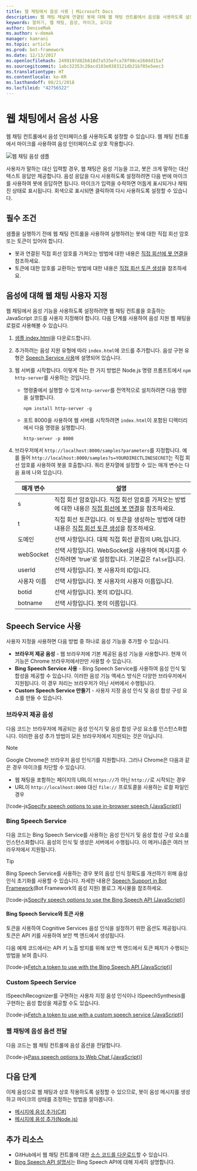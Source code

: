 ```yaml
---
title: 웹 채팅에서 음성 사용 | Microsoft Docs
description: 웹 채팅 채널에 연결된 봇에 대해 웹 채팅 컨트롤에서 음성을 사용하도록 설정하는 방법을 알아봅니다.
keywords: 말하기, 웹 채팅, 음성, 마이크, 오디오
author: DeniseMak
ms.author: v-demak
manager: kamrani
ms.topic: article
ms.prod: bot-framework
ms.date: 12/13/2017
ms.openlocfilehash: 2499197d82b618d7a535efca78f98ce260dd15a7
ms.sourcegitcommit: 1abc32353c20acd103e0383121db21b705e5eec3
ms.translationtype: HT
ms.contentlocale: ko-KR
ms.lasthandoff: 08/21/2018
ms.locfileid: "42756522"
---
```

# <a name="enable-speech-in-web-chat"></a>웹 채팅에서 음성 사용
웹 채팅 컨트롤에서 음성 인터페이스를 사용하도록 설정할 수 있습니다. 웹 채팅 컨트롤에서 마이크를 사용하여 음성 인터페이스로 상호 작용합니다.

![웹 채팅 음성 샘플](~/media/bot-service-channel-webchat/webchat-sample-speech.png)

사용자가 말하는 대신 입력할 경우, 웹 채팅은 음성 기능을 끄고, 봇은 크게 말하는 대신 텍스트 응답만 제공합니다. 음성 응답을 다시 사용하도록 설정하려면 다음 번에 마이크를 사용하여 봇에 응답하면 됩니다. 마이크가 입력을 수락하면 어둡게 표시되거나 채워진 상태로 표시됩니다. 회색으로 표시되면 클릭하여 다시 사용하도록 설정할 수 있습니다.

## <a name="prerequisites"></a>필수 조건

  샘플을 실행하기 전에 웹 채팅 컨트롤을 사용하여 실행하려는 봇에 대한 직접 회선 암호 또는 토큰이 있어야 합니다. 
  * 봇과 연결된 직접 회선 암호를 가져오는 방법에 대한 내용은 [직접 회선에 봇 연결](bot-service-channel-connect-directline.md)을 참조하세요.
  * 토큰에 대한 암호를 교환하는 방법에 대한 내용은 [직접 회선 토큰 생성](rest-api/bot-framework-rest-direct-line-3-0-authentication.md)을 참조하세요.

## <a name="customizing-web-chat-for-speech"></a>음성에 대해 웹 채팅 사용자 지정
웹 채팅에서 음성 기능을 사용하도록 설정하려면 웹 채팅 컨트롤을 호출하는 JavaScript 코드를 사용자 지정해야 합니다. 다음 단계를 사용하여 음성 지원 웹 채팅을 로컬로 사용해볼 수 있습니다.

1. [샘플 index.html](https://aka.ms/web-chat-speech-sample)을 다운로드합니다. <!-- this aka.ms link needs to be updated if the sample location changes -->
2. 추가하려는 음성 지원 유형에 따라 `index.html`에 코드를 추가합니다. 음성 구현 유형은 [Speech Service 사용](#enable-speech-services)에 설명되어 있습니다. 
3. 웹 서버를 시작합니다. 이렇게 하는 한 가지 방법은 Node.js 명령 프롬프트에서 `npm http-server`를 사용하는 것입니다.

   * 명령줄에서 실행할 수 있게 `http-server`를 전역적으로 설치하려면 다음 명령을 실행합니다.

     ```
     npm install http-server -g
     ```

   * 포트 8000을 사용하여 웹 서버를 시작하려면 `index.html`이 포함된 디렉터리에서 다음 명령을 실행합니다.

     ```
     http-server -p 8000
     ```
4. 브라우저에서 `http://localhost:8000/samples?parameters`를 지정합니다. 예를 들어 `http://localhost:8000/samples?s=YOURDIRECTLINESECRET`는 직접 회선 암호를 사용하여 봇을 호출합니다. 쿼리 문자열에 설정할 수 있는 매개 변수는 다음 표에 나와 있습니다.

   | 매개 변수 | 설명 |
   |-----------|-------------|
   | s | 직접 회선 암호입니다. 직접 회선 암호를 가져오는 방법에 대한 내용은 [직접 회선에 봇 연결](bot-service-channel-connect-directline.md)을 참조하세요. |
   | t | 직접 회선 토큰입니다. 이 토큰을 생성하는 방법에 대한 내용은 [직접 회선 토큰 생성](rest-api/bot-framework-rest-direct-line-3-0-authentication.md)을 참조하세요. |
   | 도메인 | 선택 사항입니다. 대체 직접 회선 끝점의 URL입니다.  |
   | webSocket | 선택 사항입니다. WebSocket을 사용하여 메시지를 수신하려면 'true'로 설정합니다. 기본값은 `false`입니다. |
   | userId | 선택 사항입니다. 봇 사용자의 ID입니다.  |
   | 사용자 이름 | 선택 사항입니다. 봇 사용자의 사용자 이름입니다.  |
   | botid | 선택 사항입니다. 봇의 ID입니다. |
   | botname | 선택 사항입니다. 봇의 이름입니다. |


## <a name="enable-speech-services"></a>Speech Service 사용
사용자 지정을 사용하면 다음 방법 중 하나로 음성 기능을 추가할 수 있습니다.

* **브라우저 제공 음성** - 웹 브라우저에 기본 제공된 음성 기능을 사용합니다. 현재 이 기능은 Chrome 브라우저에서만만 사용할 수 있습니다.
* **Bing Speech Service 사용** - Bing Speech Service를 사용하여 음성 인식 및 합성을 제공할 수 있습니다. 이러한 음성 기능 액세스 방식은 다양한 브라우저에서 지원됩니다. 이 경우 처리는 브라우저가 아닌 서버에서 수행됩니다.
* **Custom Speech Service 만들기** - 사용자 지정 음성 인식 및 음성 합성 구성 요소를 만들 수 있습니다.

### <a name="browser-provided-speech"></a>브라우저 제공 음성

다음 코드는 브라우저에 제공되는 음성 인식기 및 음성 합성 구성 요소를 인스턴스화합니다. 이러한 음성 추가 방법이 모든 브라우저에서 지원되는 것은 아닙니다. 

> [!NOTE] 
> Google Chrome은 브라우저 음성 인식기를 지원합니다. 그러나 Chrome은 다음과 같은 경우 마이크를 차단할 수 있습니다.
> * 웹 채팅을 포함하는 페이지의 URL이 `https://`가 아닌 `http://`로 시작되는 경우
> * URL이 `http://localhost:8000` 대신 `file://` 프로토콜을 사용하는 로컬 파일인 경우

[!code-js[Specify speech options to use in-browser speech (JavaScript)](./includes/code/bot-service-channel-connect-webchat-speech.js#BrowserSpeech)]

### <a name="bing-speech-service"></a>Bing Speech Service

다음 코드는 Bing Speech Service를 사용하는 음성 인식기 및 음성 합성 구성 요소를 인스턴스화합니다. 음성의 인식 및 생성은 서버에서 수행됩니다. 이 메커니즘은 여러 브라우저에서 지원됩니다. 

> [!TIP]
> Bing Speech Service를 사용하는 경우 봇의 음성 인식 정확도를 개선하기 위해 음성 인식 초기화를 사용할 수 있습니다. 자세한 내용은 [Speech Support in Bot Framework](https://blog.botframework.com/2017/06/26/Speech-To-Text)(Bot Framework의 음성 지원) 블로그 게시물을 참조하세요.

[!code-js[Specify speech options to use the Bing Speech API (JavaScript)](./includes/code/bot-service-channel-connect-webchat-speech.js#BingSpeech)]

#### <a name="use-the-bing-speech-service-with-a-token"></a>Bing Speech Service와 토큰 사용

토큰을 사용하여 Cognitive Services 음성 인식을 설정하기 위한 옵션도 제공됩니다. 토큰은 API 키를 사용하여 보안 백 엔드에서 생성됩니다.

다음 예제 코드에서는 API 키 노출 방지를 위해 보안 백 엔드에서 토큰 페치가 수행되는 방법을 보여 줍니다.

[!code-js[Fetch a token to use with the Bing Speech API (JavaScript)](./includes/code/bot-service-channel-connect-webchat-speech.js#FetchToken)]

### <a name="custom-speech-service"></a>Custom Speech Service

ISpeechRecognizer를 구현하는 사용자 지정 음성 인식이나 ISpeechSynthesis를 구현하는 음성 합성을 제공할 수도 있습니다. 

[!code-js[Fetch a token to use with a custom speech service (JavaScript)](./includes/code/bot-service-channel-connect-webchat-speech.js#CustomSpeechService)]

### <a name="pass-the-speech-options-to-web-chat"></a>웹 채팅에 음성 옵션 전달

다음 코드는 웹 채팅 컨트롤에 음성 옵션을 전달합니다.

[!code-js[Pass speech options to Web Chat (JavaScript)](./includes/code/bot-service-channel-connect-webchat-speech.js#PassSpeechOptionsToWebChat)]

## <a name="next-steps"></a>다음 단계
이제 음성으로 웹 채팅과 상호 작용하도록 설정할 수 있으므로, 봇이 음성 메시지를 생성하고 마이크의 상태를 조정하는 방법을 알아봅니다.
* [메시지에 음성 추가(C#)](dotnet/bot-builder-dotnet-text-to-speech.md)
* [메시지에 음성 추가(Node.js)](nodejs/bot-builder-nodejs-text-to-speech.md)

## <a name="additional-resources"></a>추가 리소스

* GitHub에서 웹 채팅 컨트롤에 대한 [소스 코드를 다운로드](https://github.com/Microsoft/BotFramework-WebChat)할 수 있습니다.
* [Bing Speech API 설명서](https://docs.microsoft.com/azure/cognitive-services/speech/home)는 Bing Speech API에 대해 자세히 설명합니다.

